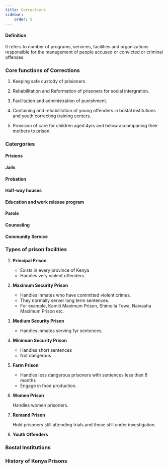 ```yaml
---
title: Corrections
sidebar:
    order: 5
---
```


#### Definition

It refers to number of programs, services, facilities and organizations responsible
for the management of people accused or convicted or criminal offenses.

### Core functions of Corrections

1. Keeping safe custody of prisioners.

2. Rehabilitation and Reformation of prisoners for social intergration.

3. Facilitation and administration of punishment.

4. Containing and rehabilitation of young offenders in bostal institutions and
youth correcting training centers.

5. Provision of care for children aged 4yrs and below accompaning their mothers
to prison.

### Catergories

#### Prisions

#### Jails

#### Probation

#### Half-way houses

#### Education and work release program

#### Parole

#### Counseling 

#### Community Service

### Types of prison facilities

1. **Principal Prison**

    - Exists in every province of Kenya
    - Handles very violent offenders.

2. **Maximum Security Prison**

    - Handles inmates who have committed violent crimes.
    - They normally server long term sentences.
    - For example, Kamiti Maximum Prison, Shimo la Tewa, Naivasha Maximum Prison etc.

3. **Medium Security Prison**
    
    - Handles inmates serving 1yr sentences.

4. **Minimum Security Prison**

    - Handles short sentences
    - Not dangerous

5. **Farm Prison**
    
    - Handles less dangerous prisoners with sentences less than 6 months 
    - Engage in food production.

6. **Women Prison**
    
    Handles women prisoners.

7. **Remand Prison**

    Hold prisoners still attending trials and those still under investigation.

8. **Youth Offenders**

### Bostal Institutions

### History of Kenya Prisons
